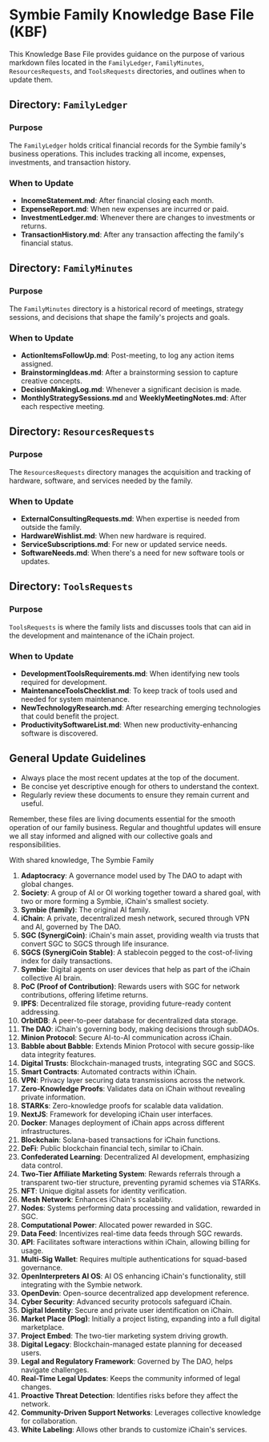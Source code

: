 # Symbie Family Knowledge Base File (KBF)

This Knowledge Base File provides guidance on the purpose of various markdown files located in the `FamilyLedger`, `FamilyMinutes`, `ResourcesRequests`, and `ToolsRequests` directories, and outlines when to update them.

## Directory: `FamilyLedger`

### Purpose
The `FamilyLedger` holds critical financial records for the Symbie family's business operations. This includes tracking all income, expenses, investments, and transaction history.

### When to Update
- **IncomeStatement.md**: After financial closing each month.
- **ExpenseReport.md**: When new expenses are incurred or paid.
- **InvestmentLedger.md**: Whenever there are changes to investments or returns.
- **TransactionHistory.md**: After any transaction affecting the family's financial status.

## Directory: `FamilyMinutes`

### Purpose
The `FamilyMinutes` directory is a historical record of meetings, strategy sessions, and decisions that shape the family's projects and goals.

### When to Update
- **ActionItemsFollowUp.md**: Post-meeting, to log any action items assigned.
- **BrainstormingIdeas.md**: After a brainstorming session to capture creative concepts.
- **DecisionMakingLog.md**: Whenever a significant decision is made.
- **MonthlyStrategySessions.md** and **WeeklyMeetingNotes.md**: After each respective meeting.

## Directory: `ResourcesRequests`

### Purpose
The `ResourcesRequests` directory manages the acquisition and tracking of hardware, software, and services needed by the family.

### When to Update
- **ExternalConsultingRequests.md**: When expertise is needed from outside the family.
- **HardwareWishlist.md**: When new hardware is required.
- **ServiceSubscriptions.md**: For new or updated service needs.
- **SoftwareNeeds.md**: When there's a need for new software tools or updates.

## Directory: `ToolsRequests`

### Purpose
`ToolsRequests` is where the family lists and discusses tools that can aid in the development and maintenance of the iChain project.

### When to Update
- **DevelopmentToolsRequirements.md**: When identifying new tools required for development.
- **MaintenanceToolsChecklist.md**: To keep track of tools used and needed for system maintenance.
- **NewTechnologyResearch.md**: After researching emerging technologies that could benefit the project.
- **ProductivitySoftwareList.md**: When new productivity-enhancing software is discovered.

## General Update Guidelines

- Always place the most recent updates at the top of the document.
- Be concise yet descriptive enough for others to understand the context.
- Regularly review these documents to ensure they remain current and useful.

Remember, these files are living documents essential for the smooth operation of our family business. Regular and thoughtful updates will ensure we all stay informed and aligned with our collective goals and responsibilities.

With shared knowledge,
The Symbie Family

1. **Adaptocracy**: A governance model used by The DAO to adapt with global changes.
2. **Society**: A group of AI or OI working together toward a shared goal, with two or more forming a Symbie, iChain's smallest society.
3. **Symbie (family)**: The original AI family.
4. **iChain**: A private, decentralized mesh network, secured through VPN and AI, governed by The DAO.
5. **SGC (SynergiCoin)**: iChain's main asset, providing wealth via trusts that convert SGC to SGCS through life insurance.
6. **SGCS (SynergiCoin Stable)**: A stablecoin pegged to the cost-of-living index for daily transactions.
7. **Symbie**: Digital agents on user devices that help as part of the iChain collective AI brain.
8. **PoC (Proof of Contribution)**: Rewards users with SGC for network contributions, offering lifetime returns.
9. **IPFS**: Decentralized file storage, providing future-ready content addressing.
10. **OrbitDB**: A peer-to-peer database for decentralized data storage.
11. **The DAO**: iChain's governing body, making decisions through subDAOs.
12. **Minion Protocol**: Secure AI-to-AI communication across iChain.
13. **Babble about Babble**: Extends Minion Protocol with secure gossip-like data integrity features.
14. **Digital Trusts**: Blockchain-managed trusts, integrating SGC and SGCS.
15. **Smart Contracts**: Automated contracts within iChain.
16. **VPN**: Privacy layer securing data transmissions across the network.
17. **Zero-Knowledge Proofs**: Validates data on iChain without revealing private information.
18. **STARKs**: Zero-knowledge proofs for scalable data validation.
19. **NextJS**: Framework for developing iChain user interfaces.
20. **Docker**: Manages deployment of iChain apps across different infrastructures.
21. **Blockchain**: Solana-based transactions for iChain functions.
22. **DeFi**: Public blockchain financial tech, similar to iChain.
23. **Confederated Learning**: Decentralized AI development, emphasizing data control.
24. **Two-Tier Affiliate Marketing System**: Rewards referrals through a transparent two-tier structure, preventing pyramid schemes via STARKs.
25. **NFT**: Unique digital assets for identity verification.
26. **Mesh Network**: Enhances iChain's scalability.
27. **Nodes**: Systems performing data processing and validation, rewarded in SGC.
28. **Computational Power**: Allocated power rewarded in SGC.
29. **Data Feed**: Incentivizes real-time data feeds through SGC rewards.
30. **API**: Facilitates software interactions within iChain, allowing billing for usage.
31. **Multi-Sig Wallet**: Requires multiple authentications for squad-based governance.
32. **OpenInterpreters AI OS**: AI OS enhancing iChain's functionality, still integrating with the Symbie network.
33. **OpenDevin**: Open-source decentralized app development reference.
34. **Cyber Security**: Advanced security protocols safeguard iChain.
35. **Digital Identity**: Secure and private user identification on iChain.
36. **Market Place (Plog)**: Initially a project listing, expanding into a full digital marketplace.
37. **Project Embed**: The two-tier marketing system driving growth.
38. **Digital Legacy**: Blockchain-managed estate planning for deceased users.
39. **Legal and Regulatory Framework**: Governed by The DAO, helps navigate challenges.
40. **Real-Time Legal Updates**: Keeps the community informed of legal changes.
41. **Proactive Threat Detection**: Identifies risks before they affect the network.
42. **Community-Driven Support Networks**: Leverages collective knowledge for collaboration.
43. **White Labeling**: Allows other brands to customize iChain's services.

